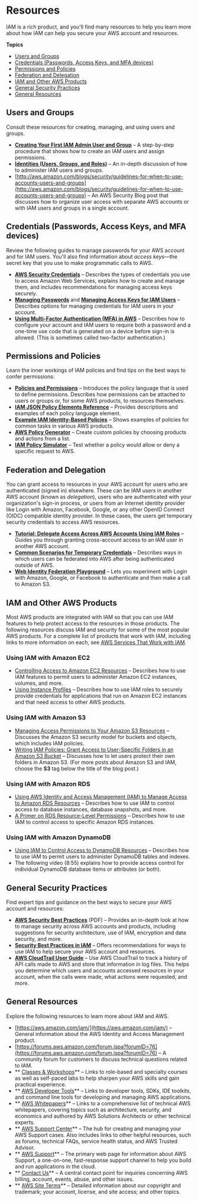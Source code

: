 # Resources<a name="resources"></a>

IAM is a rich product, and you'll find many resources to help you learn more about how IAM can help you secure your AWS account and resources\. 

**Topics**
+ [Users and Groups](#resources-users-and-groups)
+ [Credentials \(Passwords, Access Keys, and MFA devices\)](#resources-credentials)
+ [Permissions and Policies](#resources-permissions-and-policies)
+ [Federation and Delegation](#resources-federation-and-delegation)
+ [IAM and Other AWS Products](#resources-iam-and-other-services)
+ [General Security Practices](#resources-general-security)
+ [General Resources](#resources-general)

## Users and Groups<a name="resources-users-and-groups"></a>

Consult these resources for creating, managing, and using users and groups\.
+ **[Creating Your First IAM Admin User and Group](getting-started_create-admin-group.md)** – A step\-by\-step procedure that shows how to create an IAM users and assign permissions\.
+ **[Identities \(Users, Groups, and Roles\)](id.md)** – An in\-depth discussion of how to administer IAM users and groups\.
+  [http://aws.amazon.com/blogs/security/guidelines-for-when-to-use-accounts-users-and-groups](http://aws.amazon.com/blogs/security/guidelines-for-when-to-use-accounts-users-and-groups) – An AWS Security Blog post that discusses how to organize user access with separate AWS accounts or with IAM users and groups in a single account\.

## Credentials \(Passwords, Access Keys, and MFA devices\)<a name="resources-credentials"></a>

Review the following guides to manage passwords for your AWS account and for IAM users\. You'll also find information about *access keys*—the secret key that you use to make programmatic calls to AWS\.
+ **[AWS Security Credentials](https://docs.aws.amazon.com/general/latest/gr/aws-security-credentials.html)** – Describes the types of credentials you use to access Amazon Web Services, explains how to create and manage them, and includes recommendations for managing access keys securely\.
+ **[Managing Passwords](id_credentials_passwords.md)** and **[Managing Access Keys for IAM Users](id_credentials_access-keys.md)** – Describes options for managing credentials for IAM users in your account\.
+  **[Using Multi\-Factor Authentication \(MFA\) in AWS](id_credentials_mfa.md)** – Describes how to configure your account and IAM users to require both a password and a one\-time use code that is generated on a device before sign\-in is allowed\. \(This is sometimes called two\-factor authentication\.\)

## Permissions and Policies<a name="resources-permissions-and-policies"></a>

Learn the inner workings of IAM policies and find tips on the best ways to confer permissions:
+ **[Policies and Permissions](access_policies.md)** – Introduces the policy language that is used to define permissions\. Describes how permissions can be attached to users or groups or, for some AWS products, to resources themselves\.
+  **[IAM JSON Policy Elements Reference](reference_policies_elements.md)** – Provides descriptions and examples of each policy language element\.
+  **[Example IAM Identity\-Based Policies](access_policies_examples.md)** – Shows examples of policies for common tasks in various AWS products\.
+ **[AWS Policy Generator](http://aws.amazon.com/blogs/aws/aws-policy-generator/)** – Create custom policies by choosing products and actions from a list\.
+  **[IAM Policy Simulator](https://policysim.aws.amazon.com/)** – Test whether a policy would allow or deny a specific request to AWS\.

## Federation and Delegation<a name="resources-federation-and-delegation"></a>

You can grant access to resources in your AWS account for users who are authenticated \(signed in\) elsewhere\. These can be IAM users in another AWS account \(known as *delegation*\), users who are authenticated with your organization's sign\-in process, or users from an Internet identity provider like Login with Amazon, Facebook, Google, or any other OpenID Connect \(OIDC\) compatible identity provider\. In these cases, the users get temporary security credentials to access AWS resources\. 
+  **[Tutorial: Delegate Access Across AWS Accounts Using IAM Roles](tutorial_cross-account-with-roles.md)** – Guides you through granting cross\-account access to an IAM user in another AWS account\. 
+ **[Common Scenarios for Temporary Credentials](id_credentials_temp.md#sts-introduction)** – Describes ways in which users can be federated into AWS after being authenticated outside of AWS\. 
+ **[Web Identity Federation Playground](http://aws.amazon.com/blogs/https:aws/the-aws-web-identity-federation-playground/)** – Lets you experiment with Login with Amazon, Google, or Facebook to authenticate and then make a call to Amazon S3\. 

## IAM and Other AWS Products<a name="resources-iam-and-other-services"></a>

Most AWS products are integrated with IAM so that you can use IAM features to help protect access to the resources in those products\. The following resources discuss IAM and security for some of the most popular AWS products\. For a complete list of products that work with IAM, including links to more information on each, see [AWS Services That Work with IAM](reference_aws-services-that-work-with-iam.md)\. 

### Using IAM with Amazon EC2<a name="resources-iam-and-ec2"></a>
+ [Controlling Access to Amazon EC2 Resources](https://docs.aws.amazon.com/AWSEC2/latest/UserGuide/UsingIAM.html) – Describes how to use IAM features to permit users to administer Amazon EC2 instances, volumes, and more\.
+  [Using Instance Profiles](id_roles_use_switch-role-ec2_instance-profiles.md) – Describes how to use IAM roles to securely provide credentials for applications that run on Amazon EC2 instances and that need access to other AWS products\. 

### Using IAM with Amazon S3<a name="resources-iam-and-s3"></a>
+ [Managing Access Permissions to Your Amazon S3 Resources](https://docs.aws.amazon.com/AmazonS3/latest/dev/s3-access-control.html) – Discusses the Amazon S3 security model for buckets and objects, which includes IAM policies\.
+ [ Writing IAM Policies: Grant Access to User\-Specific Folders in an Amazon S3 Bucket](http://aws.amazon.com/blogs/security/writing-iam-policies-grant-access-to-user-specific-folders-in-an-amazon-s3-bucket) – Discusses how to let users protect their own folders in Amazon S3\. \(For more posts about Amazon S3 and IAM, choose the **S3** tag below the title of the blog post\.\) 

### Using IAM with Amazon RDS<a name="resources-iam-and-rds"></a>
+ [Using AWS Identity and Access Management \(IAM\) to Manage Access to Amazon RDS Resources](https://docs.aws.amazon.com/AmazonRDS/latest/UserGuide/UsingWithRDS.IAM.html) – Describes how to use IAM to control access to database instances, database snapshots, and more\. 
+ [A Primer on RDS Resource\-Level Permissions](http://aws.amazon.com/blogs/security/a-primer-on-rds-resource-level-permissions) – Describes how to use IAM to control access to specific Amazon RDS instances\. 

### Using IAM with Amazon DynamoDB<a name="resources-iam-and-ddb"></a>
+ [Using IAM to Control Access to DynamoDB Resources](https://docs.aws.amazon.com/amazondynamodb/latest/developerguide/UsingIAMWithDDB.html) – Describes how to use IAM to permit users to administer DynamoDB tables and indexes\. 
+ The following video \(8:55\) explains how to provide access control for individual DynamoDB database items or attributes \(or both\)\. 

## General Security Practices<a name="resources-general-security"></a>

Find expert tips and guidance on the best ways to secure your AWS account and resources:
+ **[AWS Security Best Practices](https://d0.awsstatic.com/whitepapers/Security/AWS_Security_Best_Practices.pdf)** \(PDF\) – Provides an in\-depth look at how to manage security across AWS accounts and products, including suggestions for security architecture, use of IAM, encryption and data security, and more\. 
+ **[Security Best Practices in IAM](best-practices.md)** – Offers recommendations for ways to use IAM to help secure your AWS account and resources\. 
+ **[AWS CloudTrail User Guide](https://docs.aws.amazon.com/awscloudtrail/latest/userguide/)** – Use AWS CloudTrail to track a history of API calls made to AWS and store that information in log files\. This helps you determine which users and accounts accessed resources in your account, when the calls were made, what actions were requested, and more\. 

## General Resources<a name="resources-general"></a>

Explore the following resources to learn more about IAM and AWS\. 
+ [https://aws.amazon.com/iam/](https://aws.amazon.com/iam/) – General information about the AWS Identity and Access Management product\.
+ [https://forums.aws.amazon.com/forum.jspa?forumID=76](https://forums.aws.amazon.com/forum.jspa?forumID=76) – A community forum for customers to discuss technical questions related to IAM\. 
+ ** [Classes & Workshops](https://aws.amazon.com/training/course-descriptions/)** – Links to role\-based and specialty courses as well as self\-paced labs to help sharpen your AWS skills and gain practical experience\.
+ ** [AWS Developer Tools](https://aws.amazon.com/tools/)** – Links to developer tools, SDKs, IDE toolkits, and command line tools for developing and managing AWS applications\.
+ ** [AWS Whitepapers](https://aws.amazon.com/whitepapers/)** – Links to a comprehensive list of technical AWS whitepapers, covering topics such as architecture, security, and economics and authored by AWS Solutions Architects or other technical experts\.
+ ** [AWS Support Center](https://console.aws.amazon.com/support/home#/)** – The hub for creating and managing your AWS Support cases\. Also includes links to other helpful resources, such as forums, technical FAQs, service health status, and AWS Trusted Advisor\.
+ ** [AWS Support](https://aws.amazon.com/premiumsupport/)** – The primary web page for information about AWS Support, a one\-on\-one, fast\-response support channel to help you build and run applications in the cloud\.
+ ** [Contact Us](https://aws.amazon.com/contact-us/)** – A central contact point for inquiries concerning AWS billing, account, events, abuse, and other issues\. 
+ ** [AWS Site Terms](https://aws.amazon.com/terms/)** – Detailed information about our copyright and trademark; your account, license, and site access; and other topics\.